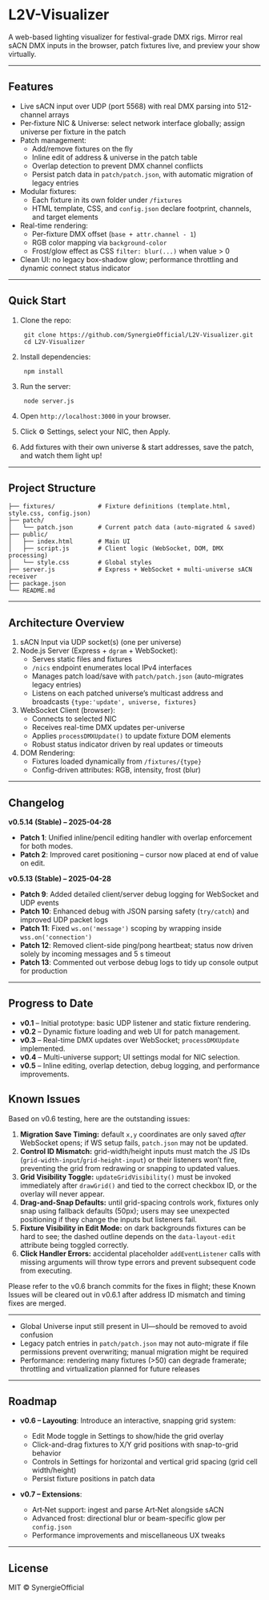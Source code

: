 # L2V-Visualizer

A web-based lighting visualizer for festival-grade DMX rigs. Mirror real sACN DMX inputs in the browser, patch fixtures live, and preview your show virtually.

---

## Features
- Live sACN input over UDP (port 5568) with real DMX parsing into 512-channel arrays
- Per‑fixture NIC & Universe: select network interface globally; assign universe per fixture in the patch
- Patch management:
  - Add/remove fixtures on the fly
  - Inline edit of address & universe in the patch table
  - Overlap detection to prevent DMX channel conflicts
  - Persist patch data in `patch/patch.json`, with automatic migration of legacy entries
- Modular fixtures:
  - Each fixture in its own folder under `/fixtures`
  - HTML template, CSS, and `config.json` declare footprint, channels, and target elements
- Real-time rendering:
  - Per-fixture DMX offset (`base + attr.channel - 1`)
  - RGB color mapping via `background-color`
  - Frost/glow effect as CSS `filter: blur(...)` when value > 0
- Clean UI: no legacy box-shadow glow; performance throttling and dynamic connect status indicator

---

## Quick Start

1. Clone the repo:

        git clone https://github.com/SynergieOfficial/L2V-Visualizer.git
        cd L2V-Visualizer

2. Install dependencies:

        npm install

3. Run the server:

        node server.js

4. Open `http://localhost:3000` in your browser.
5. Click ⚙️ Settings, select your NIC, then Apply.
6. Add fixtures with their own universe & start addresses, save the patch, and watch them light up!

---

## Project Structure

```
├── fixtures/            # Fixture definitions (template.html, style.css, config.json)
├── patch/
│   └── patch.json       # Current patch data (auto-migrated & saved)
├── public/
│   ├── index.html       # Main UI
│   ├── script.js        # Client logic (WebSocket, DOM, DMX processing)
│   └── style.css        # Global styles
├── server.js            # Express + WebSocket + multi-universe sACN receiver
├── package.json
└── README.md
```

---

## Architecture Overview

1. sACN Input via UDP socket(s) (one per universe)
2. Node.js Server (Express + `dgram` + WebSocket):
   - Serves static files and fixtures
   - `/nics` endpoint enumerates local IPv4 interfaces
   - Manages patch load/save with `patch/patch.json` (auto-migrates legacy entries)
   - Listens on each patched universe’s multicast address and broadcasts `{type:'update', universe, fixtures}`
3. WebSocket Client (browser):
   - Connects to selected NIC
   - Receives real-time DMX updates per-universe
   - Applies `processDMXUpdate()` to update fixture DOM elements
   - Robust status indicator driven by real updates or timeouts
4. DOM Rendering:
   - Fixtures loaded dynamically from `/fixtures/{type}`
   - Config-driven attributes: RGB, intensity, frost (blur)

---

## Changelog

**v0.5.14 (Stable) – 2025-04-28**
- **Patch 1**: Unified inline/pencil editing handler with overlap enforcement for both modes.
- **Patch 2**: Improved caret positioning – cursor now placed at end of value on edit.

**v0.5.13 (Stable) – 2025-04-28**
- **Patch 9**: Added detailed client/server debug logging for WebSocket and UDP events
- **Patch 10**: Enhanced debug with JSON parsing safety (`try/catch`) and improved UDP packet logs
- **Patch 11**: Fixed `ws.on('message')` scoping by wrapping inside `wss.on('connection')`
- **Patch 12**: Removed client-side ping/pong heartbeat; status now driven solely by incoming messages and 5 s timeout
- **Patch 13**: Commented out verbose debug logs to tidy up console output for production

---

## Progress to Date
- **v0.1** – Initial prototype: basic UDP listener and static fixture rendering.
- **v0.2** – Dynamic fixture loading and web UI for patch management.
- **v0.3** – Real-time DMX updates over WebSocket; `processDMXUpdate` implemented.
- **v0.4** – Multi-universe support; UI settings modal for NIC selection.
- **v0.5** – Inline editing, overlap detection, debug logging, and performance improvements.

## Known Issues

Based on v0.6 testing, here are the outstanding issues:

1. **Migration Save Timing:** default `x,y` coordinates are only saved *after* WebSocket opens; if WS setup fails, `patch.json` may not be updated.
2. **Control ID Mismatch:** grid-width/height inputs must match the JS IDs (`grid-width-input`/`grid-height-input`) or their listeners won’t fire, preventing the grid from redrawing or snapping to updated values.
3. **Grid Visibility Toggle:** `updateGridVisibility()` must be invoked immediately after `drawGrid()` and tied to the correct checkbox ID, or the overlay will never appear.
4. **Drag-and-Snap Defaults:** until grid-spacing controls work, fixtures only snap using fallback defaults (50px); users may see unexpected positioning if they change the inputs but listeners fail.
5. **Fixture Visibility in Edit Mode:** on dark backgrounds fixtures can be hard to see; the dashed outline depends on the `data-layout-edit` attribute being toggled correctly.
6. **Click Handler Errors:** accidental placeholder `addEventListener` calls with missing arguments will throw type errors and prevent subsequent code from executing.

Please refer to the v0.6 branch commits for the fixes in flight; these Known Issues will be cleared out in v0.6.1 after address ID mismatch and timing fixes are merged.

---
- Global Universe input still present in UI—should be removed to avoid confusion
- Legacy patch entries in `patch/patch.json` may not auto-migrate if file permissions prevent overwriting; manual migration might be required
- Performance: rendering many fixtures (>50) can degrade framerate; throttling and virtualization planned for future releases

---

## Roadmap

- **v0.6 – Layouting**: Introduce an interactive, snapping grid system:
  - Edit Mode toggle in Settings to show/hide the grid overlay
  - Click-and-drag fixtures to X/Y grid positions with snap-to-grid behavior
  - Controls in Settings for horizontal and vertical grid spacing (grid cell width/height)
  - Persist fixture positions in patch data

- **v0.7 – Extensions**:
  - Art‑Net support: ingest and parse Art‑Net alongside sACN
  - Advanced frost: directional blur or beam-specific glow per `config.json`
  - Performance improvements and miscellaneous UX tweaks

---

## License

MIT © SynergieOfficial

